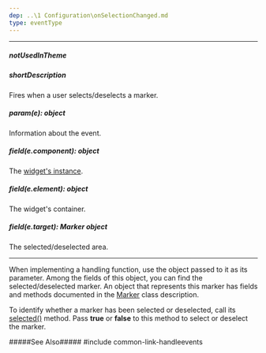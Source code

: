 ```yaml
---
dep: ..\1 Configuration\onSelectionChanged.md
type: eventType
---
```

---
##### notUsedInTheme

##### shortDescription
Fires when a user selects/deselects a marker.

##### param(e): object
Information about the event.

##### field(e.component): object
The [widget's instance](/api-reference/10%20UI%20Widgets/Component/3%20Methods/instance().md '/Documentation/ApiReference/Data_Visualization_Widgets/dxVectorMap/Methods/#instance').

##### field(e.element): object
The widget's container.

##### field(e.target): Marker object
The selected/deselected area.

---
When implementing a handling function, use the object passed to it as its parameter. Among the fields of this object, you can find the selected/deselected marker. An object that represents this marker has fields and methods documented in the [Marker](/api-reference/20%20Data%20Visualization%20Widgets/dxVectorMap/7%20Map%20Elements/Marker '/Documentation/ApiReference/Data_Visualization_Widgets/dxVectorMap/Map_Elements/Marker/') class description.

To identify whether a marker has been selected or deselected, call its [selected()](/api-reference/20%20Data%20Visualization%20Widgets/dxVectorMap/7%20Map%20Elements/Marker/3%20Methods/selected().md '/Documentation/ApiReference/Data_Visualization_Widgets/dxVectorMap/Map_Elements/Marker/Methods/#selected') method. Pass **true** or **false** to this method to select or deselect the marker.

#####See Also#####
#include common-link-handleevents